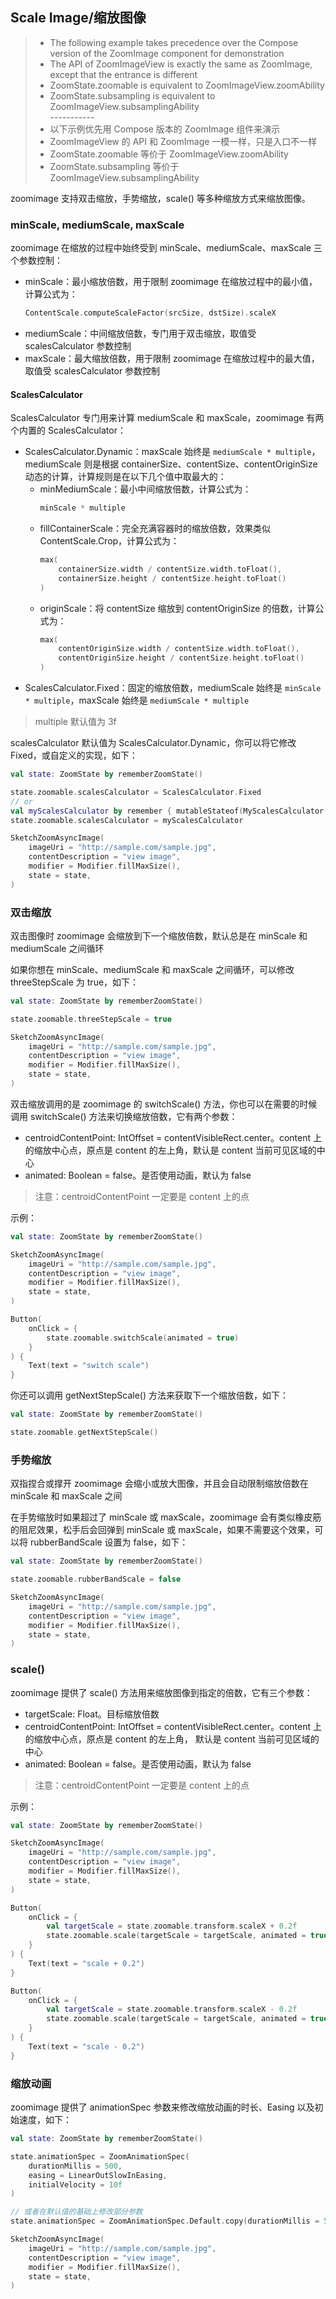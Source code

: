## Scale Image/缩放图像

> * The following example takes precedence over the Compose version of the ZoomImage component for demonstration
> * The API of ZoomImageView is exactly the same as ZoomImage, except that the entrance is different
> * ZoomState.zoomable is equivalent to ZoomImageView.zoomAbility
> * ZoomState.subsampling is equivalent to ZoomImageView.subsamplingAbility
    <br>-----------</br>
> * 以下示例优先用 Compose 版本的 ZoomImage 组件来演示
> * ZoomImageView 的 API 和 ZoomImage 一模一样，只是入口不一样
> * ZoomState.zoomable 等价于 ZoomImageView.zoomAbility
> * ZoomState.subsampling 等价于 ZoomImageView.subsamplingAbility

zoomimage 支持双击缩放，手势缩放，scale() 等多种缩放方式来缩放图像。

### minScale, mediumScale, maxScale

zoomimage 在缩放的过程中始终受到 minScale、mediumScale、maxScale 三个参数控制：

* minScale：最小缩放倍数，用于限制 zoomimage 在缩放过程中的最小值，计算公式为：
    ```kotlin
    ContentScale.computeScaleFactor(srcSize, dstSize).scaleX
    ```
* mediumScale：中间缩放倍数，专门用于双击缩放，取值受 scalesCalculator 参数控制
* maxScale：最大缩放倍数，用于限制 zoomimage 在缩放过程中的最大值，取值受 scalesCalculator 参数控制

#### ScalesCalculator

ScalesCalculator 专门用来计算 mediumScale 和 maxScale，zoomimage 有两个内置的 ScalesCalculator：

* ScalesCalculator.Dynamic：maxScale 始终是 `mediumScale * multiple`，mediumScale 则是根据
  containerSize、contentSize、contentOriginSize 动态的计算，计算规则是在以下几个值中取最大的：
    * minMediumScale：最小中间缩放倍数，计算公式为：
      ```kotlin
      minScale * multiple
      ```
    * fillContainerScale：完全充满容器时的缩放倍数，效果类似 ContentScale.Crop，计算公式为：
      ```kotlin
      max(
          containerSize.width / contentSize.width.toFloat(), 
          containerSize.height / contentSize.height.toFloat()
      )
      ```
    * originScale：将 contentSize 缩放到 contentOriginSize 的倍数，计算公式为：
      ```kotlin
      max(
          contentOriginSize.width / contentSize.width.toFloat(), 
          contentOriginSize.height / contentSize.height.toFloat()
      )
      ```
* ScalesCalculator.Fixed：固定的缩放倍数，mediumScale 始终是 `minScale * multiple`，maxScale
  始终是 `mediumScale * multiple`

> multiple 默认值为 3f

scalesCalculator 默认值为 ScalesCalculator.Dynamic，你可以将它修改 Fixed，或自定义的实现，如下：

```kotlin
val state: ZoomState by rememberZoomState()

state.zoomable.scalesCalculator = ScalesCalculator.Fixed
// or
val myScalesCalculator by remember { mutableStateof(MyScalesCalculator()) }
state.zoomable.scalesCalculator = myScalesCalculator

SketchZoomAsyncImage(
    imageUri = "http://sample.com/sample.jpg",
    contentDescription = "view image",
    modifier = Modifier.fillMaxSize(),
    state = state,
)
```

### 双击缩放

双击图像时 zoomimage 会缩放到下一个缩放倍数，默认总是在 minScale 和 mediumScale 之间循环

如果你想在 minScale、mediumScale 和 maxScale 之间循环，可以修改 threeStepScale 为 true，如下：

```kotlin
val state: ZoomState by rememberZoomState()

state.zoomable.threeStepScale = true

SketchZoomAsyncImage(
    imageUri = "http://sample.com/sample.jpg",
    contentDescription = "view image",
    modifier = Modifier.fillMaxSize(),
    state = state,
)
```

双击缩放调用的是 zoomimage 的 switchScale() 方法，你也可以在需要的时候调用 switchScale()
方法来切换缩放倍数，它有两个参数：

* centroidContentPoint: IntOffset = contentVisibleRect.center。content 上的缩放中心点，原点是 content
  的左上角，默认是 content 当前可见区域的中心
* animated: Boolean = false。是否使用动画，默认为 false

> 注意：centroidContentPoint 一定要是 content 上的点

示例：

```kotlin
val state: ZoomState by rememberZoomState()

SketchZoomAsyncImage(
    imageUri = "http://sample.com/sample.jpg",
    contentDescription = "view image",
    modifier = Modifier.fillMaxSize(),
    state = state,
)

Button(
    onClick = {
        state.zoomable.switchScale(animated = true)
    }
) {
    Text(text = "switch scale")
}
```

你还可以调用 getNextStepScale() 方法来获取下一个缩放倍数，如下：

```kotlin
val state: ZoomState by rememberZoomState()

state.zoomable.getNextStepScale()
```

### 手势缩放

双指捏合或撑开 zoomimage 会缩小或放大图像，并且会自动限制缩放倍数在 minScale 和 maxScale 之间

在手势缩放时如果超过了 minScale 或 maxScale，zoomimage 会有类似橡皮筋的阻尼效果，松手后会回弹到
minScale 或 maxScale，如果不需要这个效果，可以将 rubberBandScale 设置为 false，如下：

```kotlin
val state: ZoomState by rememberZoomState()

state.zoomable.rubberBandScale = false

SketchZoomAsyncImage(
    imageUri = "http://sample.com/sample.jpg",
    contentDescription = "view image",
    modifier = Modifier.fillMaxSize(),
    state = state,
)
```

### scale()

zoomimage 提供了 scale() 方法用来缩放图像到指定的倍数，它有三个参数：

* targetScale: Float。目标缩放倍数
* centroidContentPoint: IntOffset = contentVisibleRect.center。content 上的缩放中心点，原点是 content
  的左上角， 默认是 content 当前可见区域的中心
* animated: Boolean = false。是否使用动画，默认为 false

> 注意：centroidContentPoint 一定要是 content 上的点

示例：

```kotlin
val state: ZoomState by rememberZoomState()

SketchZoomAsyncImage(
    imageUri = "http://sample.com/sample.jpg",
    contentDescription = "view image",
    modifier = Modifier.fillMaxSize(),
    state = state,
)

Button(
    onClick = {
        val targetScale = state.zoomable.transform.scaleX + 0.2f
        state.zoomable.scale(targetScale = targetScale, animated = true)
    }
) {
    Text(text = "scale + 0.2")
}

Button(
    onClick = {
        val targetScale = state.zoomable.transform.scaleX - 0.2f
        state.zoomable.scale(targetScale = targetScale, animated = true)
    }
) {
    Text(text = "scale - 0.2")
}
```

### 缩放动画

zoomimage 提供了 animationSpec 参数来修改缩放动画的时长、Easing 以及初始速度，如下：

```kotlin
val state: ZoomState by rememberZoomState()

state.animationSpec = ZoomAnimationSpec(
    durationMillis = 500,
    easing = LinearOutSlowInEasing,
    initialVelocity = 10f
)

// 或者在默认值的基础上修改部分参数
state.animationSpec = ZoomAnimationSpec.Default.copy(durationMillis = 500)

SketchZoomAsyncImage(
    imageUri = "http://sample.com/sample.jpg",
    contentDescription = "view image",
    modifier = Modifier.fillMaxSize(),
    state = state,
)
```